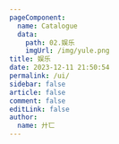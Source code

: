 ```yaml
---
pageComponent:
  name: Catalogue
  data:
    path: 02.娱乐
    imgUrl: /img/yule.png
title: 娱乐
date: 2023-12-11 21:50:54
permalink: /ui/
sidebar: false
article: false
comment: false
editLink: false
author:
  name: 廾匸
---
```

